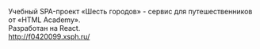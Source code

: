 Учебный SPA-проект «Шесть городов» -  сервис для путешественников от «HTML Academy».<br>
Разработан на React.<br>
http://f0420099.xsph.ru/

